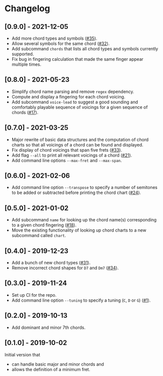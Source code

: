 # Changelog

## [0.9.0] - 2021-12-05

* Add more chord types and symbols ([#35](https://github.com/noeddl/ukebox/issues/35)).
* Allow several symbols for the same chord ([#32](https://github.com/noeddl/ukebox/issues/32)).
* Add subcommand `chords` that lists all chord types and symbols currently supported.
* Fix bug in fingering calculation that made the same finger appear multiple times.

## [0.8.0] - 2021-05-23

* Simplify chord name parsing and remove `regex` dependency.
* Compute and display a fingering for each chord voicing.
* Add subcommand `voice-lead` to suggest a good sounding and comfortably playable sequence of voicings for a given sequence of chords ([#17](https://github.com/noeddl/ukebox/issues/17)).

## [0.7.0] - 2021-03-25

* Major rewrite of basic data structures and the computation of chord charts so that all voicings of a chord can be found and displayed.
* Fix display of chord voicings that span five frets ([#33](https://github.com/noeddl/ukebox/issues/33)).
* Add flag `--all` to print all relevant voicings of a chord ([#21](https://github.com/noeddl/ukebox/issues/21)).
* Add command line options `--max-fret` and `--max-span`.

## [0.6.0] - 2021-02-06

* Add command line option `--transpose` to specify a number of semitones to be added or subtracted before printing the chord chart ([#24](https://github.com/noeddl/ukebox/issues/24)).

## [0.5.0] - 2021-01-02

* Add subcommand `name` for looking up the chord name(s) corresponding to a given chord fingering ([#18](https://github.com/noeddl/ukebox/issues/18)).
* Move the existing functionality of looking up chord charts to a new subcommand called `chart`.

## [0.4.0] - 2019-12-23

* Add a bunch of new chord types ([#31](https://github.com/noeddl/ukebox/issues/31)).
* Remove incorrect chord shapes for `D7` and `Dm7` ([#34](https://github.com/noeddl/ukebox/issues/34)).

## [0.3.0] - 2019-11-24

* Set up CI for the repo.
* Add command line option `--tuning` to specify a tuning (`C`, `D` or `G`) ([#1](https://github.com/noeddl/ukebox/issues/1)).

## [0.2.0] - 2019-10-13

* Add dominant and minor 7th chords.

## [0.1.0] - 2019-10-02

Initial version that

* can handle basic major and minor chords and
* allows the definition of a minimum fret.
